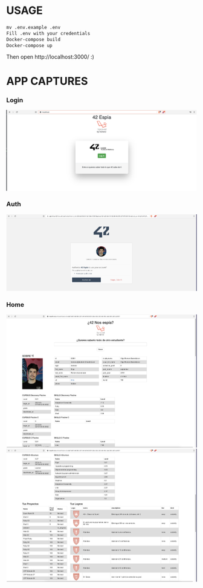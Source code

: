 # USAGE

```shell
mv .env.example .env
Fill .env with your credentials
Docker-compose build
Docker-compose up
```
Then open http://localhost:3000/ :)
# APP CAPTURES
### Login
![Login](https://github.com/InigoRomero/42ItTest/blob/main/laravelPHP/captures/login.png)
### Auth
![auth](https://github.com/InigoRomero/42ItTest/blob/main/laravelPHP/captures/auth.png)
### Home
![home](https://github.com/InigoRomero/42ItTest/blob/main/laravelPHP/captures/home.png)
![home2](https://github.com/InigoRomero/42ItTest/blob/main/laravelPHP/captures/home2.png)
